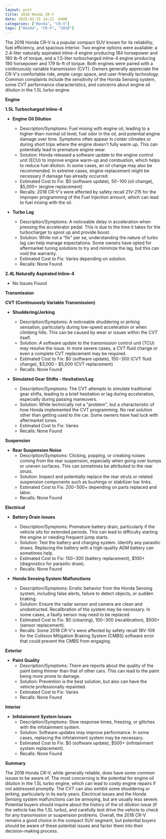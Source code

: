 ```yaml
---
layout: post
title: 2018 Honda CR-V
date: 2025-03-15 14:21 -0400
categories: ["Honda", "CR-V"]
tags: ["Honda", "CR-V", "2018"]
---
```

The 2018 Honda CR-V is a popular compact SUV known for its reliability, fuel efficiency, and spacious interior. Two engine options were available: a 2.4-liter naturally aspirated inline-4 engine producing 184 horsepower and 180 lb-ft of torque, and a 1.5-liter turbocharged inline-4 engine producing 190 horsepower and 179 lb-ft of torque. Both engines were paired with a continuously variable transmission (CVT). Owners generally appreciate the CR-V's comfortable ride, ample cargo space, and user-friendly technology. Common complaints include the sensitivity of the Honda Sensing system, some CVT performance characteristics, and concerns about engine oil dilution in the 1.5L turbo engine.

**Engine**

**1.5L Turbocharged Inline-4**

*   **Engine Oil Dilution**
    *   Description/Symptoms: Fuel mixing with engine oil, leading to a higher-than-normal oil level, fuel odor in the oil, and potential engine damage over time. Symptoms often appear in colder climates or during short trips where the engine doesn't fully warm up. This can potentially lead to premature engine wear.
    *   Solution: Honda released a software update to the engine control unit (ECU) to improve engine warm-up and combustion, which helps to reduce fuel dilution. In some cases, an oil change may also be recommended. In extreme cases, engine replacement might be necessary if damage has already occurred.
    *   Estimated Cost to Fix: $0 (software update), $50-$100 (oil change), $5,000+ (engine replacement)
    *   Recalls: 2018 CR-V's were affected by safety recall 21V-215 for the improper programming of the Fuel Injection amount, which can lead to fuel mixing with the oil.

*   **Turbo Lag**
    *   Description/Symptoms: A noticeable delay in acceleration when pressing the accelerator pedal. This is due to the time it takes for the turbocharger to spool up and provide boost.
    *   Solution: While not a "fix" per se, understanding the nature of turbo lag can help manage expectations. Some owners have opted for aftermarket tuning solutions to try and minimize the lag, but this can void the warranty.
    *   Estimated Cost to Fix: Varies depending on solution.
    *   Recalls: None Found

**2.4L Naturally Aspirated Inline-4**

*   No Issues Found

**Transmission**

**CVT (Continuously Variable Transmission)**

*   **Shuddering/Jerking**
    *   Description/Symptoms: A noticeable shuddering or jerking sensation, particularly during low-speed acceleration or when climbing hills. This can be caused by wear or issues within the CVT itself.
    *   Solution: A software update to the transmission control unit (TCU) may resolve the issue. In more severe cases, a CVT fluid change or even a complete CVT replacement may be required.
    *   Estimated Cost to Fix: $0 (software update), $150-$300 (CVT fluid change), $3,000 - $5,000 (CVT replacement)
    *   Recalls: None Found

*   **Simulated Gear Shifts - Hesitation/Lag**
    *   Description/Symptoms: The CVT attempts to simulate traditional gear shifts, leading to a brief hesitation or lag during acceleration, especially during passing maneuvers.
    *   Solution: While technically not a "problem", but a characteristic of how Honda implemented the CVT programming. No real solution other than getting used to the car. Some owners have had luck with aftermarket tunes.
    *   Estimated Cost to Fix: Varies
    *   Recalls: None Found

**Suspension**

*   **Rear Suspension Noise**
    *   Description/Symptoms: Clicking, popping, or creaking noises coming from the rear suspension, especially when going over bumps or uneven surfaces. This can sometimes be attributed to the rear struts.
    *   Solution: Inspect and potentially replace the rear struts or related suspension components such as bushings or stabilizer bar links.
    *   Estimated Cost to Fix: $200-$500+ depending on parts replaced and labor.
    *   Recalls: None Found

**Electrical**

*   **Battery Drain Issues**
    *   Description/Symptoms: Premature battery drain, particularly if the vehicle sits for extended periods. This can lead to difficulty starting the engine or needing frequent jump starts.
    *   Solution: Test the battery and charging system. Identify any parasitic draws. Replacing the battery with a high-quality AGM battery can sometimes help.
    *   Estimated Cost to Fix: $150-$300 (battery replacement), $100+ (diagnostics for parasitic draw).
    *   Recalls: None Found

*   **Honda Sensing System Malfunctions**
    *   Description/Symptoms: Erratic behavior from the Honda Sensing system, including false alerts, failure to detect objects, or sudden braking.
    *   Solution: Ensure the radar sensor and camera are clean and unobstructed. Recalibration of the system may be necessary. In some cases, a faulty sensor may need to be replaced.
    *   Estimated Cost to Fix: $0 (cleaning), $100-$300 (recalibration), $500+ (sensor replacement).
    *   Recalls: Some 2018 CR-V's were affected by safety recall 18V-109 for the Collision Mitigation Braking System (CMBS) software error that could prevent the CMBS from engaging.

**Exterior**

*   **Paint Quality**
    * Description/Symptoms: There are reports about the quality of the paint being thinner than that of other cars. This can lead to the paint being more prone to damage.
    * Solution: Prevention is the best solution, but also can have the vehicle professionally repainted.
    * Estimated Cost to Fix: Varies
    * Recalls: None Found

**Interior**

*   **Infotainment System Issues**
    *   Description/Symptoms: Slow response times, freezing, or glitches with the infotainment system.
    *   Solution: Software updates may improve performance. In some cases, replacing the infotainment system may be necessary.
    *   Estimated Cost to Fix: $0 (software update), $500+ (infotainment system replacement).
    *   Recalls: None Found

**Summary**

The 2018 Honda CR-V, while generally reliable, does have some common issues to be aware of. The most concerning is the potential for engine oil dilution in the 1.5L turbo engine, which can lead to costly engine repairs if not addressed promptly. The CVT can also exhibit some shuddering or jerking, particularly in its early years. Electrical issues and the Honda Sensing system malfunctions can be annoying, but are usually less severe. Potential buyers should inquire about the history of the oil dilution issue (if the vehicle has the 1.5L turbo), and carefully test drive the vehicle to check for any transmission or suspension problems. Overall, the 2018 CR-V remains a good choice in the compact SUV segment, but potential buyers should be aware of these potential issues and factor them into their decision-making process.

